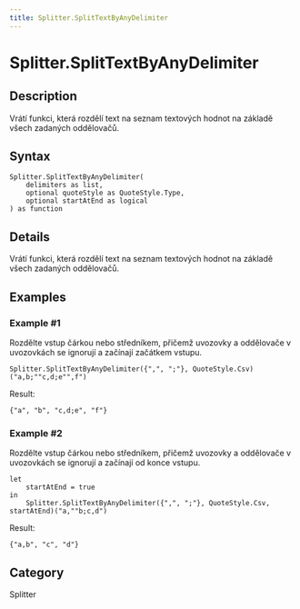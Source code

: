 ```yaml
---
title: Splitter.SplitTextByAnyDelimiter
---
```


# Splitter.SplitTextByAnyDelimiter


## Description

Vrátí funkci, která rozdělí text na seznam textových hodnot na základě všech zadaných oddělovačů.


## Syntax

```powerquery
Splitter.SplitTextByAnyDelimiter(
    delimiters as list,
    optional quoteStyle as QuoteStyle.Type,
    optional startAtEnd as logical
) as function
```


## Details

Vrátí funkci, která rozdělí text na seznam textových hodnot na základě všech zadaných oddělovačů.


## Examples

### Example #1 
Rozdělte vstup čárkou nebo středníkem, přičemž uvozovky a oddělovače v uvozovkách se ignorují a začínají začátkem vstupu.
```powerquery
Splitter.SplitTextByAnyDelimiter({",", ";"}, QuoteStyle.Csv)("a,b;""c,d;e"",f")
```

Result: 
```powerquery
{"a", "b", "c,d;e", "f"}
```


### Example #2 
Rozdělte vstup čárkou nebo středníkem, přičemž uvozovky a oddělovače v uvozovkách se ignorují a začínají od konce vstupu.
```powerquery
let
    startAtEnd = true
in
    Splitter.SplitTextByAnyDelimiter({",", ";"}, QuoteStyle.Csv, startAtEnd)("a,""b;c,d")
```

Result: 
```powerquery
{"a,b", "c", "d"}
```




## Category
Splitter

